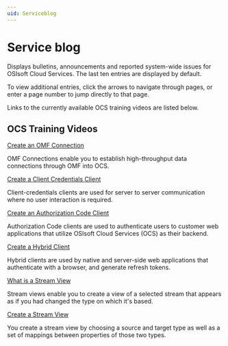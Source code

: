 ```yaml
---
uid: Serviceblog
---
```


# Service blog

Displays bulletins, announcements and reported system-wide issues for OSIsoft Cloud Services. The last ten entries are displayed by default.

To view additional entries, click the arrows to navigate through pages, or enter a page number to jump directly to that page.

Links to the currently available OCS training videos are listed below.

## OCS Training Videos                                       

[Create an OMF Connection](https://www.youtube.com/watch?v=52lAnkGC1IM)                                

OMF Connections enable you to establish high-throughput data  connections through OMF into OCS.                             

[Create a Client Credentials Client](https://www.youtube.com/watch?v=JPWy0ZX9niU&t=15s)                             

Client-credentials clients are used for server  to server
communication where no user interaction is required.          

[Create an Authorization Code Client](https://www.youtube.com/watch?v=97QJjUKa6Pk&t=14s)                           
                         
Authorization Code clients are used to authenticate users to
customer web applications that utilize OSIsoft Cloud Services (OCS) as their backend. 

[Create a Hybrid Client](https://www.youtube.com/watch?v=zNspXLzzEhc&t=7s) 

Hybrid clients are used by native and server-side web applications that authenticate with a browser, and generate refresh tokens.       

[What is a Stream View](https://www.youtube.com/watch?v=8iTgWyvc7eQ&t=9s)                                 

Stream views enable you to create a view of a selected stream that appears as if you had changed the type on which it\'s based.         

[Create a Stream View](https://www.youtube.com/watch?v=jhLqmLN0rQE&t=14s)                                          
    
You create a stream view by choosing a source and target type as well as a set of mappings between properties of those two types.     
